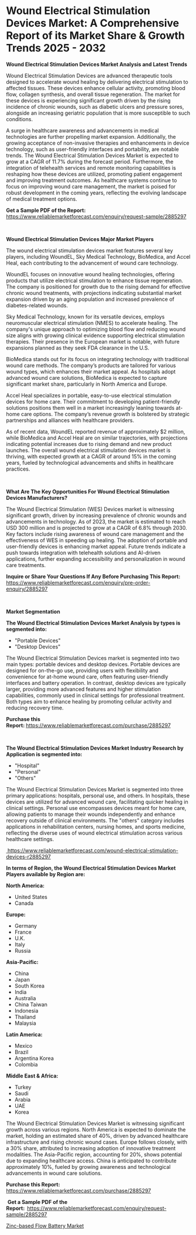 <p><h1>Wound Electrical Stimulation Devices Market: A Comprehensive Report of its Market Share & Growth Trends 2025 - 2032</h1></p><p><strong>Wound Electrical Stimulation Devices Market Analysis and Latest Trends</strong></p>
<p><p>Wound Electrical Stimulation Devices are advanced therapeutic tools designed to accelerate wound healing by delivering electrical stimulation to affected tissues. These devices enhance cellular activity, promoting blood flow, collagen synthesis, and overall tissue regeneration. The market for these devices is experiencing significant growth driven by the rising incidence of chronic wounds, such as diabetic ulcers and pressure sores, alongside an increasing geriatric population that is more susceptible to such conditions.</p><p>A surge in healthcare awareness and advancements in medical technologies are further propelling market expansion. Additionally, the growing acceptance of non-invasive therapies and enhancements in device technology, such as user-friendly interfaces and portability, are notable trends. The Wound Electrical Stimulation Devices Market is expected to grow at a CAGR of 11.7% during the forecast period. Furthermore, the integration of telehealth services and remote monitoring capabilities is reshaping how these devices are utilized, promoting patient engagement and improving treatment outcomes. As healthcare systems continue to focus on improving wound care management, the market is poised for robust development in the coming years, reflecting the evolving landscape of medical treatment options.</p></p>
<p><strong>Get a Sample PDF of the Report:&nbsp;</strong> <a href="https://www.reliablemarketforecast.com/enquiry/request-sample/2885297?utm_campaign=3050&utm_medium=2&utm_source=Github&utm_content=ia&utm_term=13032025&utm_id=wound-electrical-stimulation-devices">https://www.reliablemarketforecast.com/enquiry/request-sample/2885297</a></p>
<p>&nbsp;</p>
<p><strong>Wound Electrical Stimulation Devices Major Market Players</strong></p>
<p><p>The wound electrical stimulation devices market features several key players, including WoundEL, Sky Medical Technology, BioMedica, and Accel Heal, each contributing to the advancement of wound care technology.</p><p>WoundEL focuses on innovative wound healing technologies, offering products that utilize electrical stimulation to enhance tissue regeneration. The company is positioned for growth due to the rising demand for effective chronic wound treatments, with projections indicating substantial market expansion driven by an aging population and increased prevalence of diabetes-related wounds.</p><p>Sky Medical Technology, known for its versatile devices, employs neuromuscular electrical stimulation (NMES) to accelerate healing. The company's unique approach to optimizing blood flow and reducing wound size aligns with growing clinical evidence supporting electrical stimulation therapies. Their presence in the European market is notable, with future expansions planned as they seek FDA clearance in the U.S.</p><p>BioMedica stands out for its focus on integrating technology with traditional wound care methods. The company’s products are tailored for various wound types, which enhances their market appeal. As hospitals adopt advanced wound care solutions, BioMedica is expected to capture significant market share, particularly in North America and Europe.</p><p>Accel Heal specializes in portable, easy-to-use electrical stimulation devices for home care. Their commitment to developing patient-friendly solutions positions them well in a market increasingly leaning towards at-home care options. The company’s revenue growth is bolstered by strategic partnerships and alliances with healthcare providers.</p><p>As of recent data, WoundEL reported revenue of approximately $2 million, while BioMedica and Accel Heal are on similar trajectories, with projections indicating potential increases due to rising demand and new product launches. The overall wound electrical stimulation devices market is thriving, with expected growth at a CAGR of around 15% in the coming years, fueled by technological advancements and shifts in healthcare practices.</p></p>
<p>&nbsp;</p>
<p><strong>What Are The Key Opportunities For Wound Electrical Stimulation Devices Manufacturers?</strong></p>
<p><p>The Wound Electrical Stimulation (WES) Devices market is witnessing significant growth, driven by increasing prevalence of chronic wounds and advancements in technology. As of 2023, the market is estimated to reach USD 300 million and is projected to grow at a CAGR of 6.8% through 2030. Key factors include rising awareness of wound care management and the effectiveness of WES in speeding up healing. The adoption of portable and user-friendly devices is enhancing market appeal. Future trends indicate a push towards integration with telehealth solutions and AI-driven applications, further expanding accessibility and personalization in wound care treatments.</p></p>
<p><strong>Inquire or Share Your Questions If Any Before Purchasing This Report:</strong> <a href="https://www.reliablemarketforecast.com/enquiry/pre-order-enquiry/2885297?utm_campaign=3050&utm_medium=2&utm_source=Github&utm_content=ia&utm_term=13032025&utm_id=wound-electrical-stimulation-devices">https://www.reliablemarketforecast.com/enquiry/pre-order-enquiry/2885297</a></p>
<p>&nbsp;</p>
<p><strong>Market Segmentation</strong></p>
<p><strong>The Wound Electrical Stimulation Devices Market Analysis by types is segmented into:</strong></p>
<p><ul><li>"Portable Devices"</li><li>"Desktop Devices"</li></ul></p>
<p><p>The Wound Electrical Stimulation Devices market is segmented into two main types: portable devices and desktop devices. Portable devices are designed for on-the-go use, providing users with flexibility and convenience for at-home wound care, often featuring user-friendly interfaces and battery operation. In contrast, desktop devices are typically larger, providing more advanced features and higher stimulation capabilities, commonly used in clinical settings for professional treatment. Both types aim to enhance healing by promoting cellular activity and reducing recovery time.</p></p>
<p><strong>Purchase this Report:&nbsp;</strong><a href="https://www.reliablemarketforecast.com/purchase/2885297?utm_campaign=3050&utm_medium=2&utm_source=Github&utm_content=ia&utm_term=13032025&utm_id=wound-electrical-stimulation-devices">https://www.reliablemarketforecast.com/purchase/2885297</a></p>
<p>&nbsp;</p>
<p><strong>The Wound Electrical Stimulation Devices Market Industry Research by Application is segmented into:</strong></p>
<p><ul><li>"Hospital"</li><li>"Personal"</li><li>"Others"</li></ul></p>
<p><p>The Wound Electrical Stimulation Devices Market is segmented into three primary applications: hospitals, personal use, and others. In hospitals, these devices are utilized for advanced wound care, facilitating quicker healing in clinical settings. Personal use encompasses devices meant for home care, allowing patients to manage their wounds independently and enhance recovery outside of clinical environments. The "others" category includes applications in rehabilitation centers, nursing homes, and sports medicine, reflecting the diverse uses of wound electrical stimulation across various healthcare settings.</p></p>
<p><a href="https://www.reliablemarketforecast.com/wound-electrical-stimulation-devices-r2885297?utm_campaign=3050&utm_medium=2&utm_source=Github&utm_content=ia&utm_term=13032025&utm_id=wound-electrical-stimulation-devices">&nbsp;https://www.reliablemarketforecast.com/wound-electrical-stimulation-devices-r2885297</a></p>
<p><strong>In terms of Region, the Wound Electrical Stimulation Devices Market Players available by Region are:</strong></p>
<p>
    <p> <strong> North America: </strong>
        <ul>
            <li>United States</li>
            <li>Canada</li>
        </ul>
        </p> 
    <p> <strong> Europe: </strong>
        <ul>
            <li>Germany</li>
            <li>France</li>
            <li>U.K.</li>
            <li>Italy</li>
            <li>Russia</li>
        </ul>
        </p> 
    <p> <strong> Asia-Pacific: </strong>
        <ul>
            <li>China</li>
            <li>Japan</li>
            <li>South Korea</li>
            <li>India</li>
            <li>Australia</li>
            <li>China Taiwan</li>
            <li>Indonesia</li>
            <li>Thailand</li>
            <li>Malaysia</li>
        </ul>
        </p> 
    <p> <strong> Latin America: </strong>
        <ul>
            <li>Mexico</li>
            <li>Brazil</li>
            <li>Argentina Korea</li>
            <li>Colombia</li>
        </ul>
        </p> 
    <p> <strong> Middle East & Africa: </strong>
        <ul>
            <li>Turkey</li>
            <li>Saudi</li>
            <li>Arabia</li>
            <li>UAE</li>
            <li>Korea</li>
        </ul>
    </p>
    </p>
<p><p>The Wound Electrical Stimulation Devices Market is witnessing significant growth across various regions. North America is expected to dominate the market, holding an estimated share of 40%, driven by advanced healthcare infrastructure and rising chronic wound cases. Europe follows closely, with a 30% share, attributed to increasing adoption of innovative treatment modalities. The Asia-Pacific region, accounting for 20%, shows potential due to expanding healthcare access. China is anticipated to contribute approximately 10%, fueled by growing awareness and technological advancements in wound care solutions.</p></p>
<p><strong>Purchase this Report: </strong><a href="https://www.reliablemarketforecast.com/purchase/2885297?utm_campaign=3050&utm_medium=2&utm_source=Github&utm_content=ia&utm_term=13032025&utm_id=wound-electrical-stimulation-devices">https://www.reliablemarketforecast.com/purchase/2885297</a></p>
<p>&nbsp;<strong>Get a Sample PDF of the Report:&nbsp;&nbsp;</strong><a href="https://www.reliablemarketforecast.com/enquiry/request-sample/2885297?utm_campaign=3050&utm_medium=2&utm_source=Github&utm_content=ia&utm_term=13032025&utm_id=wound-electrical-stimulation-devices">https://www.reliablemarketforecast.com/enquiry/request-sample/2885297</a></p>
<p><strong></strong></p>
<p><p><a href="https://github.com/djibenesha/Market-Research-Report-List-1/blob/main/zinc-based-flow-battery-market.md?utm_campaign=3050&utm_medium=2&utm_source=Github&utm_content=ia&utm_term=13032025&utm_id=wound-electrical-stimulation-devices">Zinc-based Flow Battery Market</a></p></p>